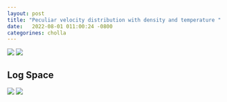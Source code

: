 ```yaml
---
layout: post
title: "Peculiar velocity distribution with density and temperature "
date:   2022-08-01 011:00:24 -0800
categorines: cholla
---
```




<img src="{{ site.url }}assets/images/flux_pec_vel/vlos_density_distribution_33.png">

<img src="{{ site.url }}assets/images/flux_pec_vel/vlos_temperature_distribution_33.png">

 ## Log Space
 
 
 <img src="{{ site.url }}assets/images/flux_pec_vel/vlos_density_distribution_33_log.png">

 <img src="{{ site.url }}assets/images/flux_pec_vel/vlos_temperature_distribution_33_log.png">

